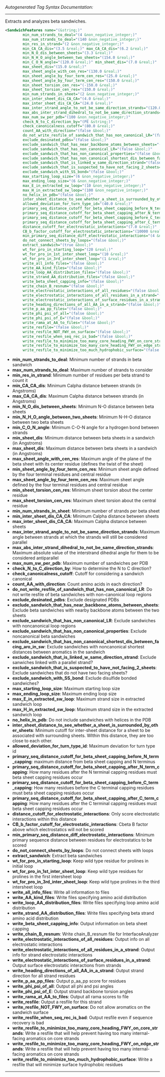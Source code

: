 _Autogenerated Tag Syntax Documentation:_

---
Extracts and analyzes beta sandwiches.

```xml
<SandwichFeatures name="(&string;)"
        min_num_strands_to_deal="(4 &non_negative_integer;)"
        max_num_strands_to_deal="(140 &non_negative_integer;)"
        min_res_in_strand="(2 &non_negative_integer;)"
        min_CA_CA_dis="(3.5 &real;)" max_CA_CA_dis="(6.2 &real;)"
        min_N_O_dis_between_sheets="(3.3 &real;)"
        min_N_H_O_angle_between_two_sheets="(154.0 &real;)"
        min_C_O_N_angle="(120.0 &real;)" min_sheet_dis="(7.0 &real;)"
        max_sheet_dis="(15.0 &real;)"
        max_sheet_angle_with_cen_res="(130.0 &real;)"
        min_sheet_angle_by_four_term_cen_res="(25.0 &real;)"
        max_sheet_angle_by_four_term_cen_res="(150.0 &real;)"
        min_sheet_torsion_cen_res="(-150.0 &real;)"
        max_sheet_torsion_cen_res="(150.0 &real;)"
        min_num_strands_in_sheet="(2 &non_negative_integer;)"
        min_inter_sheet_dis_CA_CA="(4.0 &real;)"
        max_inter_sheet_dis_CA_CA="(24.0 &real;)"
        max_inter_strand_angle_to_not_be_same_direction_strands="(120.0 &real;)"
        max_abs_inter_strand_dihedral_to_not_be_same_direction_strands="(100.0 &real;)"
        max_num_sw_per_pdb="(100 &non_negative_integer;)"
        check_N_to_C_direction_by="(PE &string;)"
        check_canonicalness_cutoff="(80.0 &real;)"
        count_AA_with_direction="(false &bool;)"
        do_not_write_resfile_of_sandwich_that_has_non_canonical_LR="(false &bool;)"
        exclude_desinated_pdbs="(false &bool;)"
        exclude_sandwich_that_has_near_backbone_atoms_between_sheets="(false &bool;)"
        exclude_sandwich_that_has_non_canonical_LR="(false &bool;)"
        exclude_sandwich_that_has_non_canonical_properties="(false &bool;)"
        exclude_sandwich_that_has_non_canonical_shortest_dis_between_facing_aro_in_sw="(false &bool;)"
        exclude_sandwich_that_is_linked_w_same_direction_strand="(false &bool;)"
        exclude_sandwich_that_is_suspected_to_have_not_facing_2_sheets="(true &bool;)"
        exclude_sandwich_with_SS_bond="(false &bool;)"
        max_starting_loop_size="(6 &non_negative_integer;)"
        max_ending_loop_size="(6 &non_negative_integer;)"
        max_E_in_extracted_sw_loop="(10 &non_negative_integer;)"
        max_H_in_extracted_sw_loop="(100 &non_negative_integer;)"
        no_helix_in_pdb="(false &bool;)"
        inter_sheet_distance_to_see_whether_a_sheet_is_surrounded_by_other_sheets="(13.0 &real;)"
        allowed_deviation_for_turn_type_id="(40.0 &real;)"
        primary_seq_distance_cutoff_for_beta_sheet_capping_before_N_term_capping="(2 &integer;)"
        primary_seq_distance_cutoff_for_beta_sheet_capping_after_N_term_capping="(0 &integer;)"
        primary_seq_distance_cutoff_for_beta_sheet_capping_before_C_term_capping="(0 &integer;)"
        primary_seq_distance_cutoff_for_beta_sheet_capping_after_C_term_capping="(2 &integer;)"
        distance_cutoff_for_electrostatic_interactions="(7.0 &real;)"
        CB_b_factor_cutoff_for_electrostatic_interactions="(10000 &real;)"
        min_primary_seq_distance_diff_electrostatic_interactions="(4 &non_negative_integer;)"
        do_not_connect_sheets_by_loops="(false &bool;)"
        extract_sandwich="(true &bool;)"
        wt_for_pro_in_starting_loop="(20 &real;)"
        wt_for_pro_in_1st_inter_sheet_loop="(10 &real;)"
        wt_for_pro_in_3rd_inter_sheet_loop="(1 &real;)"
        write_all_info_files="(false &bool;)"
        write_AA_kind_files="(false &bool;)"
        write_loop_AA_distribution_files="(false &bool;)"
        write_strand_AA_distribution_files="(false &bool;)"
        write_beta_sheet_capping_info="(false &bool;)"
        write_chain_B_resnum="(false &bool;)"
        write_electrostatic_interactions_of_all_residues="(false &bool;)"
        write_electrostatic_interactions_of_all_residues_in_a_strand="(false &bool;)"
        write_electrostatic_interactions_of_surface_residues_in_a_strand="(false &bool;)"
        write_heading_directions_of_all_AA_in_a_strand="(false &bool;)"
        write_p_aa_pp_files="(false &bool;)"
        write_phi_psi_of_all="(false &bool;)"
        write_phi_psi_of_E="(false &bool;)"
        write_rama_at_AA_to_files="(false &bool;)"
        write_resfile="(false &bool;)"
        write_resfile_NOT_FWY_on_surface="(false &bool;)"
        write_resfile_when_seq_rec_is_bad="(false &bool;)"
        write_resfile_to_minimize_too_many_core_heading_FWY_on_core_strands="(false &bool;)"
        write_resfile_to_minimize_too_many_core_heading_FWY_on_edge_strands="(false &bool;)"
        write_resfile_to_minimize_too_much_hydrophobic_surface="(false &bool;)" />
```

-   **min_num_strands_to_deal**: Minimum number of strands in beta sandwich
-   **max_num_strands_to_deal**: Maximum number of strands to consider
-   **min_res_in_strand**: Minimum number of residues per beta strand to count it
-   **min_CA_CA_dis**: Minimum Calpha distance between strands (in Angstroms)
-   **max_CA_CA_dis**: Maximum Calpha distance between strands (in Angstroms)
-   **min_N_O_dis_between_sheets**: Minimum N-O distance between beta sheets
-   **min_N_H_O_angle_between_two_sheets**: Minimum N-H-O distance between two beta sheets
-   **min_C_O_N_angle**: Minimum C-O-N angle for a hydrogen bond between strands
-   **min_sheet_dis**: Minimum distance between beta sheets in a sandwich (in Angstroms)
-   **max_sheet_dis**: Maximum distance between beta sheets in a sandwich (in Angstroms)
-   **max_sheet_angle_with_cen_res**: Maximum angle of the plane of the beta sheet with its center residue (defines the twist of the sheet)
-   **min_sheet_angle_by_four_term_cen_res**: Minimum sheet angle defined by the four terminal residues and central residue
-   **max_sheet_angle_by_four_term_cen_res**: Maximum sheet angle defined by the four terminal residues and central residue
-   **min_sheet_torsion_cen_res**: Minimum sheet torsion about the center residue
-   **max_sheet_torsion_cen_res**: Maximum sheet torsion about the central residue
-   **min_num_strands_in_sheet**: Minimum number of strands per beta sheet
-   **min_inter_sheet_dis_CA_CA**: Minimum Calpha distance between sheets
-   **max_inter_sheet_dis_CA_CA**: Maximum Calpha distance between sheets
-   **max_inter_strand_angle_to_not_be_same_direction_strands**: Maximum angle between strands at which the strands will still be considered parallel
-   **max_abs_inter_strand_dihedral_to_not_be_same_direction_strands**: Maximum absolute value of the interstrand dihedral angle for them to be considered antiparallel
-   **max_num_sw_per_pdb**: Maximum number of sandwiches per PDB
-   **check_N_to_C_direction_by**: How to determine the N to C direction?
-   **check_canonicalness_cutoff**: Cutoff for considering a sandwich canonical
-   **count_AA_with_direction**: Count amino acids in each direction?
-   **do_not_write_resfile_of_sandwich_that_has_non_canonical_LR**: Do not write resfile of beta sandwiches with non-canonical loop regions
-   **exclude_desinated_pdbs**: Exclude designated PDBs
-   **exclude_sandwich_that_has_near_backbone_atoms_between_sheets**: Exclude beta sandwiches with nearby backbone atoms between the two sheets
-   **exclude_sandwich_that_has_non_canonical_LR**: Exclude sandwiches with noncanonical loop regions
-   **exclude_sandwich_that_has_non_canonical_properties**: Exclude noncanonical beta sandwiches
-   **exclude_sandwich_that_has_non_canonical_shortest_dis_between_facing_aro_in_sw**: Exclude sandwiches with noncanonical shortest distances between aromatics in the sandwich
-   **exclude_sandwich_that_is_linked_w_same_direction_strand**: Exclude sanwiches linked with a parallel strand?
-   **exclude_sandwich_that_is_suspected_to_have_not_facing_2_sheets**: Exclude sandwiches that do not have two facing sheets?
-   **exclude_sandwich_with_SS_bond**: Exclude disulfide bonded sandwiches?
-   **max_starting_loop_size**: Maximum starting loop size
-   **max_ending_loop_size**: Maximum ending loop size
-   **max_E_in_extracted_sw_loop**: Maximum strand size in extracted sandwich loop
-   **max_H_in_extracted_sw_loop**: Maximum strand size in the extracted sandwich loop
-   **no_helix_in_pdb**: Do not include sandwiches with helices in the PDB
-   **inter_sheet_distance_to_see_whether_a_sheet_is_surrounded_by_other_sheets**: Minimum cutoff for inter-sheet distance for a sheet to be associated with surrounding sheets. WIthin this distance, they are too close to each other.
-   **allowed_deviation_for_turn_type_id**: Maximum deviation for turn type id
-   **primary_seq_distance_cutoff_for_beta_sheet_capping_before_N_term_capping**: maximum distance from beta sheet capping and N terminus
-   **primary_seq_distance_cutoff_for_beta_sheet_capping_after_N_term_capping**: How many residues after the N terminal capping residues must beta sheet capping residues occur
-   **primary_seq_distance_cutoff_for_beta_sheet_capping_before_C_term_capping**: How many residues before the C terminal capping residues must beta sheet capping residues occur
-   **primary_seq_distance_cutoff_for_beta_sheet_capping_after_C_term_capping**: How many residues after the C terminal capping residues must beta sheet capping residues occur
-   **distance_cutoff_for_electrostatic_interactions**: Only score electrostatic interactions within this distance
-   **CB_b_factor_cutoff_for_electrostatic_interactions**: Cbeta B factor above which electrostatics will not be scored
-   **min_primary_seq_distance_diff_electrostatic_interactions**: Minimum primary sequence distance between residues for electrostatics to be scored
-   **do_not_connect_sheets_by_loops**: Do not connect sheets with loops
-   **extract_sandwich**: Extract beta sandwiches
-   **wt_for_pro_in_starting_loop**: Keep wild type residue for prolines in initial loop
-   **wt_for_pro_in_1st_inter_sheet_loop**: Keep wild type residues for prolines in the first intersheet loop
-   **wt_for_pro_in_3rd_inter_sheet_loop**: Keep wild type prolines in the third intersheet loop
-   **write_all_info_files**: Write all information to files
-   **write_AA_kind_files**: Write files specifying amino acid distribution
-   **write_loop_AA_distribution_files**: Write files specifying loop amino acid distribution
-   **write_strand_AA_distribution_files**: Write files specifying beta strand amino acid distribution
-   **write_beta_sheet_capping_info**: Output information on beta sheet capping
-   **write_chain_B_resnum**: Write chain_B_resnum file for InterfaceAnalyzer
-   **write_electrostatic_interactions_of_all_residues**: Output info on all electrostatic interactions
-   **write_electrostatic_interactions_of_all_residues_in_a_strand**: Output info for strand electrostatic interactions
-   **write_electrostatic_interactions_of_surface_residues_in_a_strand**: Output surface electrostatic interactions from strands
-   **write_heading_directions_of_all_AA_in_a_strand**: Output strand direction for all strand residues
-   **write_p_aa_pp_files**: Output p_aa_pp score for residues
-   **write_phi_psi_of_all**: Output all phi and psi angles
-   **write_phi_psi_of_E**: Output strand backbone torsion angles
-   **write_rama_at_AA_to_files**: Output all rama scores to file
-   **write_resfile**: Output a resfile for this strand
-   **write_resfile_NOT_FWY_on_surface**: Do not allow aromatics on the sandwich surface
-   **write_resfile_when_seq_rec_is_bad**: Output resfile even if sequence recovery is bad
-   **write_resfile_to_minimize_too_many_core_heading_FWY_on_core_strands**: Write a resfile that will help prevent having too many internal-facing aromatics on core strands
-   **write_resfile_to_minimize_too_many_core_heading_FWY_on_edge_strands**: Write a resfile that will help prevent having too many internal-facing aromatics on core strands
-   **write_resfile_to_minimize_too_much_hydrophobic_surface**: Write a resfile that will minimize surface hydrophobic residues

---
